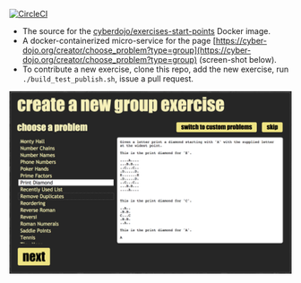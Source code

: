 
[![CircleCI](https://circleci.com/gh/cyber-dojo/exercises-start-points.svg?style=svg)](https://circleci.com/gh/cyber-dojo/exercises-start-points)

- The source for the [cyberdojo/exercises-start-points](https://hub.docker.com/r/cyberdojo/exercises-start-points/tags) Docker image.
- A docker-containerized micro-service for the page [https://cyber-dojo.org/creator/choose_problem?type=group](https://cyber-dojo.org/creator/choose_problem?type=group) (screen-shot below).
- To contribute a new exercise, clone this repo, add the new exercise, run `./build_test_publish.sh`, issue a pull request.

![cyber-dojo.org exercises-start-points page](https://github.com/cyber-dojo/exercises-start-points/blob/master/docs/screen_shot.png)
